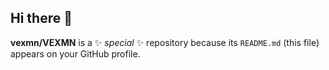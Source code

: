 ## Hi there 👋


**vexmn/VEXMN** is a ✨ _special_ ✨ repository because its `README.md` (this file) appears on your GitHub profile.



